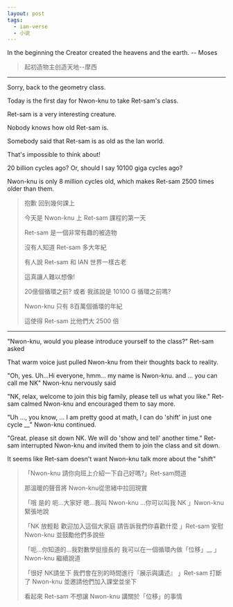 ```yaml
---
layout: post
tags:
  - ian-verse
  - 小说
---
```


In the beginning the Creator created the heavens and the earth. -- Moses

> 起初造物主创造天地--摩西

---

Sorry, back to the geometry class.

Today is the first day for Nwon-knu to take Ret-sam's class.

Ret-sam is a very interesting creature.

Nobody knows how old Ret-sam is.

Somebody said that Ret-sam is as old as the Ian world.

That's impossible to think about!

20 billion cycles ago? Or, should I say 10100 giga cycles ago?

Nwon-knu is only 8 million cycles old, which makes Ret-sam 2500 times older than them.

> 抱歉 回到幾何課上
>
> 今天是 Nwon-knu 上 Ret-sam 課程的第一天
>
> Ret-sam 是一個非常有趣的被造物
>
> 沒有人知道 Ret-sam 多大年紀
>
> 有人說 Ret-sam 和 IAN 世界一樣古老
>
> 這真讓人難以想像!
>
> 20億個循環之前? 或者 我該說是 10100 G 循環之前嗎?
>
> Nwon-knu 只有 8百萬個循環的年紀
>
> 這使得 Ret-sam 比他們大 2500 倍

---

"Nwon-knu, would you please introduce yourself to the class?" Ret-sam asked

That warm voice just pulled Nwon-knu from their thoughts back to reality.

"Oh, yes. Uh...Hi everyone, hmm... my name is Nwon-knu. and ... you can call me NK" Nwon-knu nervously said

"NK, relax, welcome to join this big family, please tell us what you like." Ret-sam calmed Nwon-knu and encouraged them to say more.

"Uh ..., you know, ... I am pretty good at math, I can do 'shift' in just one cycle __" Nwon-knu continued.

"Great. please sit down NK. We will do 'show and tell' another time." Ret-sam interrupted Nwon-knu and invited them to join the class and sit down.

It seems like Ret-sam doesn't want Nwon-knu talk more about the "shift"

> 「Nwon-knu 請你向班上介紹一下自己好嗎?」Ret-sam問道
>
> 那溫暖的聲音將 Nwon-knu從思緒中拉回現實
>
> 「哦 是的 呃...大家好 嗯...我叫 Nwon-knu ...你可以叫我 NK 」Nwon-knu 緊張地說
>
> 「NK 放輕鬆 歡迎加入這個大家庭 請告訴我們你喜歡什麼 」Ret-sam 安慰 Nwon-knu 並鼓勵他們多說些
>
> 「呃...你知道的...我對數學挺擅長的 我可以在一個循環內做「位移」__ 」Nwon-knu 繼續說道
>
> 「很好 NK請坐下 我們會在別的時間進行『展示與講述』 」Ret-sam 打斷了 Nwon-knu 並邀請他們加入課堂並坐下
>
> 看起來 Ret-sam 不想讓 Nwon-knu 講關於「位移」的事情